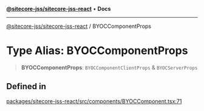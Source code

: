 [**@sitecore-jss/sitecore-jss-react**](../README.md) • **Docs**

***

[@sitecore-jss/sitecore-jss-react](../README.md) / BYOCComponentProps

# Type Alias: BYOCComponentProps

> **BYOCComponentProps**: `BYOCComponentClientProps` & `BYOCServerProps`

## Defined in

[packages/sitecore-jss-react/src/components/BYOCComponent.tsx:71](https://github.com/Sitecore/jss/blob/4a0927fbf2da75c0716c3495b24fb0fa0a87da51/packages/sitecore-jss-react/src/components/BYOCComponent.tsx#L71)
